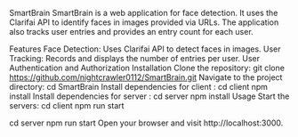 SmartBrain
SmartBrain is a web application for face detection. It uses the Clarifai API to identify faces in images provided via URLs. The application also tracks user entries and provides an entry count for each user.

Features
Face Detection: Uses Clarifai API to detect faces in images.
User Tracking: Records and displays the number of entries per user.
User Authentication and Authorization 
Installation
Clone the repository:
git clone https://github.com/nightcrawler0112/SmartBrain.git
Navigate to the project directory:
cd SmartBrain
Install dependencies for client :
cd client
npm install
Install dependencies for server :
cd server
npm install
Usage
Start the servers:
cd client
npm run start

cd server
npm run start
Open your browser and visit http://localhost:3000.
